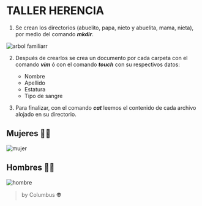 

# TALLER HERENCIA

 
1. Se crean los directorios (abuelito, papa, nieto y abuelita, mama, nieta), por medio del comando ***mkdir***.




![arbol familiarr](https://user-images.githubusercontent.com/100176897/163726110-3b18750c-d567-4f1c-9c2e-87d7cec5999e.png)




2.	Después de crearlos se crea un documento por cada carpeta con el comando ***vim*** ó con el comando ***touch*** con su respectivos datos:

     * Nombre
     * Apellido
     * Estatura
     * Tipo de sangre

3. Para finalizar, con el comando ***cat*** leemos el contenido de cada archivo alojado en su directorio.


## Mujeres 👩🏽

![mujer](https://user-images.githubusercontent.com/100176897/163726461-6d663508-017b-4a76-b404-534fb356d88a.png)


## Hombres 👨🏽



![hombre](https://user-images.githubusercontent.com/100176897/163726574-e2b479e1-9294-4e4f-ae0c-2c0a1fcd57f5.png)

> by Columbus 👽


